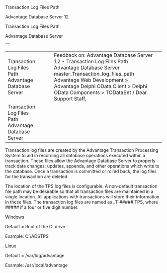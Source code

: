 Transaction Log Files Path




Advantage Database Server 12  

Transaction Log Files Path

Advantage Database Server

|  |
| --- |
|  |

|  |  |  |  |  |
| --- | --- | --- | --- | --- |
| Transaction Log Files Path  Advantage Database Server |  |  | Feedback on: Advantage Database Server 12 - Transaction Log Files Path Advantage Database Server master\_Transaction\_log\_files\_path Advantage Web Development > Advantage Delphi OData Client > Delphi OData Components > TODataSet / Dear Support Staff, |  |
| Transaction Log Files Path  Advantage Database Server |  |  |  |  |

Transaction log files are created by the Advantage Transaction Processing System to aid in recording all database operations executed within a transaction. These files allow the Advantage Database Server to properly track data changes; updates, appends, and other operations which write to the database. Once a transaction is committed or rolled back, the log files for the transaction are deleted.

The location of the TPS log files is configurable. A non-default transaction file path may be desirable so that all transaction files are maintained in a single location. All applications with transactions will store their information in these files. The transaction log files are named as \_T-#####.TPS, where ##### if a four or five digit number.

Windows

Default = Root of the C: drive

Example: C:\ADSTPS

Linux

Default = /var/log/advantage

Example: /usr/local/advantage